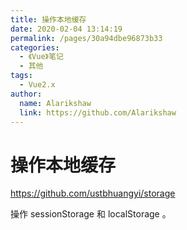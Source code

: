 ```yaml
---
title: 操作本地缓存
date: 2020-02-04 13:14:19
permalink: /pages/30a94dbe96873b33
categories: 
  - 《Vue》笔记
  - 其他
tags: 
  - Vue2.x
author: 
  name: Alarikshaw
  link: https://github.com/Alarikshaw
---
```

# 操作本地缓存

<https://github.com/ustbhuangyi/storage>

操作 sessionStorage 和 localStorage 。




